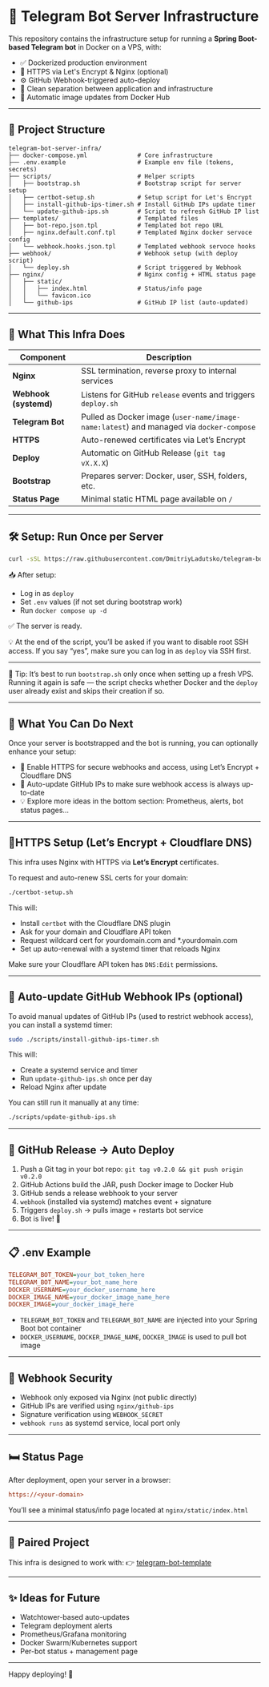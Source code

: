 # 🧱 Telegram Bot Server Infrastructure

This repository contains the infrastructure setup for running a **Spring Boot-based Telegram bot** in Docker on a VPS, with:

- ✅ Dockerized production environment
- 🔐 HTTPS via Let's Encrypt & Nginx (optional)
- ⚙️ GitHub Webhook-triggered auto-deploy
- 🐳 Clean separation between application and infrastructure
- 🔄 Automatic image updates from Docker Hub

---

## 📂 Project Structure
```
telegram-bot-server-infra/
├── docker-compose.yml              # Core infrastructure
├── .env.example                    # Example env file (tokens, secrets)
├── scripts/                        # Helper scripts
│   ├── bootstrap.sh                # Bootstrap script for server setup
│   ├── certbot-setup.sh            # Setup script for Let's Encrypt
│   ├── install-github-ips-timer.sh # Install GitHub IPs update timer
│   └── update-github-ips.sh        # Script to refresh GitHub IP list
├── templates/                      # Templated files
│   ├── bot-repo.json.tpl           # Templated bot repo URL
│   ├── nginx.default.conf.tpl      # Templated Nginx docker servoce config
│   └── webhook.hooks.json.tpl      # Templated webhook servoce hooks
├── webhook/                        # Webhook setup (with deploy script)
│   └── deploy.sh                   # Script triggered by Webhook
├── nginx/                          # Nginx config + HTML status page
│   ├── static/
│   │   ├── index.html              # Status/info page
│   │   └── favicon.ico
│   └── github-ips                  # GitHub IP list (auto-updated)
```
---

## 🚀 What This Infra Does

| Component         | Description                                                                               |
|-------------------|-------------------------------------------------------------------------------------------|
| **Nginx**         | SSL termination, reverse proxy to internal services                                       |
| **Webhook (systemd)** | Listens for GitHub `release` events and triggers `deploy.sh`                                  |
| **Telegram Bot**  | Pulled as Docker image (`user-name/image-name:latest`) and managed via `docker-compose` |
| **HTTPS**           | Auto-renewed certificates via Let’s Encrypt                                               |
| **Deploy**        | Automatic on GitHub Release (`git tag vX.X.X`)                                              |
| **Bootstrap**     | Prepares server: Docker, user, SSH, folders, etc.           |
| **Status Page**     | Minimal static HTML page available on `/`           |

---

## 🛠 Setup: Run Once per Server

```bash
curl -sSL https://raw.githubusercontent.com/DmitriyLadutsko/telegram-bot-server-infra/main/bootstrap.sh | bash
```

📥 After setup:
- Log in as `deploy`
- Set `.env` values (if not set during bootstrap work)
- Run `docker compose up -d`

✅ The server is ready.

💡 At the end of the script, you’ll be asked if you want to disable root SSH access. If you say “yes”, make sure you can log in as `deploy` via SSH first.

---

📌 Tip: It’s best to run `bootstrap.sh` only once when setting up a fresh VPS. Running it again is safe — the script checks whether Docker and the `deploy` user already exist and skips their creation if so.

---

## 🧭 What You Can Do Next
Once your server is bootstrapped and the bot is running, you can optionally enhance your setup:
- 🔐 Enable HTTPS for secure webhooks and access, using Let’s Encrypt + Cloudflare DNS
- 🔄 Auto-update GitHub IPs to make sure webhook access is always up-to-date
- 💡 Explore more ideas in the bottom section: Prometheus, alerts, bot status pages…

---

## 🔐HTTPS Setup (Let’s Encrypt + Cloudflare DNS)
This infra uses Nginx with HTTPS via **Let’s Encrypt** certificates.

To request and auto-renew SSL certs for your domain:
```bash
./certbot-setup.sh
```
This will:
- Install `certbot` with the Cloudflare DNS plugin
- Ask for your domain and Cloudflare API token
- Request wildcard cert for yourdomain.com and *.yourdomain.com
- Set up auto-renewal with a systemd timer that reloads Nginx

Make sure your Cloudflare API token has `DNS:Edit` permissions.

---

## 🔄 Auto-update GitHub Webhook IPs (optional)
To avoid manual updates of GitHub IPs (used to restrict webhook access), you can install a systemd timer:
```bash
sudo ./scripts/install-github-ips-timer.sh
```
This will:
- Create a systemd service and timer
- Run `update-github-ips.sh` once per day
- Reload Nginx after update

You can still run it manually at any time:
```bash
./scripts/update-github-ips.sh
```
---

## 🔁 GitHub Release → Auto Deploy
1. Push a Git tag in your bot repo: `git tag v0.2.0 && git push origin v0.2.0`
2. GitHub Actions build the JAR, push Docker image to Docker Hub
3. GitHub sends a release webhook to your server
4. `webhook` (installed via systemd) matches event + signature
5. Triggers `deploy.sh` → pulls image + restarts bot service
6. Bot is live! 🚀

---

## 📋 .env Example
```ini
TELEGRAM_BOT_TOKEN=your_bot_token_here
TELEGRAM_BOT_NAME=your_bot_name_here
DOCKER_USERNAME=your_docker_username_here
DOCKER_IMAGE_NAME=your_docker_image_name_here
DOCKER_IMAGE=your_docker_image_here
```
- `TELEGRAM_BOT_TOKEN` and `TELEGRAM_BOT_NAME` are injected into your Spring Boot bot container
- `DOCKER_USERNAME`, `DOCKER_IMAGE_NAME`, `DOCKER_IMAGE` is used to pull bot image

---

## 🔐 Webhook Security
- Webhook only exposed via Nginx (not public directly)
- GitHub IPs are verified using `nginx/github-ips`
- Signature verification using `WEBHOOK_SECRET`
- `webhook runs` as systemd service, local port only

---

## 🛏️ Status Page
After deployment, open your server in a browser:
```ini
https://<your-domain>
```
You’ll see a minimal status/info page located at `nginx/static/index.html`

---

## 🤝 Paired Project
This infra is designed to work with: 👉 [telegram-bot-template](https://github.com/DmitriyLadutsko/telegram-bot-template)

---

## ✨ Ideas for Future
- Watchtower-based auto-updates
- Telegram deployment alerts
- Prometheus/Grafana monitoring
- Docker Swarm/Kubernetes support
- Per-bot status + management page

---

Happy deploying! 🎉
